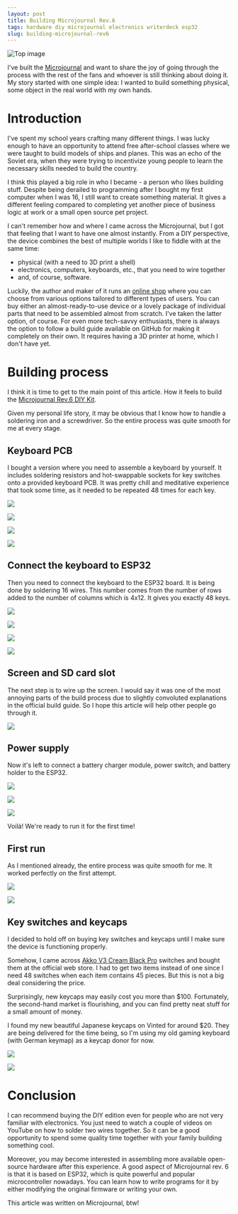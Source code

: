 ```yaml
---
layout: post
title: Building Microjournal Rev.6
tags: hardware diy microjournal electronics writerdeck esp32
slug: building-microjournal-rev6
---
```


![Top image](/assets/images/building-microjournal-rev6/PXL_20250912_150821937.jpg)

I've built the [Microjournal](https://github.com/unkyulee/micro-journal) and want to share the joy of going through the process with the rest of the fans and whoever is still thinking about doing it. My story started with one simple idea: I wanted to build something physical, some object in the real world with my own hands.

# Introduction

I've spent my school years crafting many different things. I was lucky enough to have an opportunity to attend free after-school classes where we were taught to build models of ships and planes. This was an echo of the Soviet era, when they were trying to incentivize young people to learn the necessary skills needed to build the country.

I think this played a big role in who I became - a person who likes building stuff. Despite being derailed to programming after I bought my first computer when I was 16, I still want to create something material. It gives a different feeling compared to completing yet another piece of business logic at work or a small open source pet project.

I can't remember how and where I came across the Microjournal, but I got that feeling that I want to have one almost instantly. From a DIY perspective, the device combines the best of multiple worlds I like to fiddle with at the same time:
- physical (with a need to 3D print a shell)
- electronics, computers, keyboards, etc., that you need to wire together
- and, of course, software.

Luckily, the author and maker of it runs an [online shop](https://www.tindie.com/stores/unkyulee/) where you can choose from various options tailored to different types of users. You can buy either an almost-ready-to-use device or a lovely package of individual parts that need to be assembled almost from scratch. I've taken the latter option, of course. For even more tech-savvy enthusiasts, there is always the option to follow a build guide available on GitHub for making it completely on their own. It requires having a 3D printer at home, which I don't have yet.

# Building process

I think it is time to get to the main point of this article. How it feels to build the [Microjournal Rev.6 DIY Kit](https://www.tindie.com/products/unkyulee/diy-kit-micro-journal-rev6/).

Given my personal life story, it may be obvious that I know how to handle a soldering iron and a screwdriver. So the entire process was quite smooth for me at every stage.

## Keyboard PCB

I bought a version where you need to assemble a keyboard by yourself. It includes soldering resistors and hot-swappable sockets for key switches onto a provided keyboard PCB. It was pretty chill and meditative experience that took some time, as it needed to be repeated 48 times for each key.

![](/assets/images/building-microjournal-rev6/PXL_20250503_164959363.jpg)

![](/assets/images/building-microjournal-rev6/PXL_20250503_185014931.jpg)

![](/assets/images/building-microjournal-rev6/PXL_20250503_190651363.NIGHT.jpg)

![](/assets/images/building-microjournal-rev6/PXL_20250510_202621344.jpg)

## Connect the keyboard to ESP32

Then you need to connect the keyboard to the ESP32 board. It is being done by soldering 16 wires. This number comes from the number of rows added to the number of columns which is 4x12. It gives you exactly 48 keys. 

![](/assets/images/building-microjournal-rev6/PXL_20250510_213122379.MP.jpg)

![](/assets/images/building-microjournal-rev6/PXL_20250510_222243993.jpg)

![](/assets/images/building-microjournal-rev6/PXL_20250510_222651616.jpg)

![](/assets/images/building-microjournal-rev6/PXL_20250510_222714906.jpg)

## Screen and SD card slot

The next step is to wire up the screen. I would say it was one of the most annoying parts of the build process due to slightly convoluted explanations in the official build guide. So I hope this article will help other people go through it. 

![](/assets/images/building-microjournal-rev6/PXL_20250827_160258868.jpg)

## Power supply

Now it's left to connect a battery charger module, power switch, and battery holder to the ESP32.

![](/assets/images/building-microjournal-rev6/PXL_20250827_160118434.jpg)

![](/assets/images/building-microjournal-rev6/PXL_20250827_160226022.jpg)

![](/assets/images/building-microjournal-rev6/PXL_20250827_162221161.jpg)

Voilà! We're ready to run it for the first time!

## First run

As I mentioned already, the entire process was quite smooth for me. It worked perfectly on the first attempt. 

![](/assets/images/building-microjournal-rev6/PXL_20250827_162742787.jpg)

![](/assets/images/building-microjournal-rev6/PXL_20250827_170046820.jpg)

## Key switches and keycaps

I decided to hold off on buying key switches and keycaps until I make sure the device is functioning properly.

Somehow, I came across [Akko V3 Cream Black Pro](https://akkogear.eu/products/v3-cream-black-pro-switch-45pcs) switches and bought them at the official web store. I had to get two items instead of one since I need 48 switches when each item contains 45 pieces. But this is not a big deal considering the price.

Surprisingly, new keycaps may easily cost you more than $100. Fortunately, the second-hand market is flourishing, and you can find pretty neat stuff for a small amount of money.

I found my new beautiful Japanese keycaps on Vinted for around $20. They are being delivered for the time being, so I'm using my old gaming keyboard (with German keymap) as a keycap donor for now.

![](/assets/images/building-microjournal-rev6/PXL_20250912_150907932.jpg)

![](/assets/images/building-microjournal-rev6/PXL_20250912_150916146.jpg)

# Conclusion

I can recommend buying the DIY edition even for people who are not very familiar with electronics. You just need to watch a couple of videos on YouTube on how to solder two wires together. So it can be a good opportunity to spend some quality time together with your family building something cool.

Moreover, you may become interested in assembling more available open-source hardware after this experience. A good aspect of Microjournal rev. 6 is that it is based on ESP32, which is quite powerful and popular microcontroller nowadays. You can learn how to write programs for it by either modifying the original firmware or writing your own.

This article was written on Microjournal, btw!
